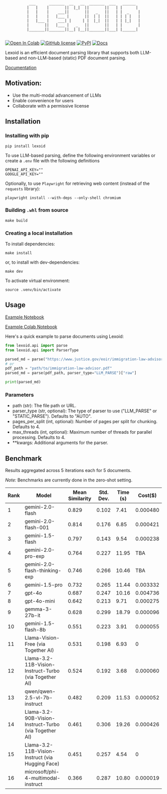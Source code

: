 <div align="center">
  
```
 ___      _______  __   __  _______  ___   ______  
|   |    |       ||  |_|  ||       ||   | |      | 
|   |    |    ___||       ||   _   ||   | |  _    |
|   |    |   |___ |       ||  | |  ||   | | | |   |
|   |___ |    ___| |     | |  |_|  ||   | | |_|   |
|       ||   |___ |   _   ||       ||   | |       |
|_______||_______||__| |__||_______||___| |______| 
                                                                                                    
```
  
</div>

[![Open In Colab](https://colab.research.google.com/assets/colab-badge.svg)](https://colab.research.google.com/github/oidlabs-com/Lexoid/blob/main/examples/example_notebook_colab.ipynb)
[![GitHub license](https://img.shields.io/badge/License-Apache_2.0-blue.svg)](https://github.com/oidlabs-com/Lexoid/blob/main/LICENSE)
[![PyPI](https://img.shields.io/pypi/v/lexoid)](https://pypi.org/project/lexoid/)
[![Docs](https://github.com/oidlabs-com/Lexoid/actions/workflows/deploy_docs.yml/badge.svg)](https://oidlabs-com.github.io/Lexoid/)

Lexoid is an efficient document parsing library that supports both LLM-based and non-LLM-based (static) PDF document parsing.

[Documentation](https://oidlabs-com.github.io/Lexoid/)

## Motivation:

- Use the multi-modal advancement of LLMs
- Enable convenience for users
- Collaborate with a permissive license

## Installation

### Installing with pip

```
pip install lexoid
```

To use LLM-based parsing, define the following environment variables or create a `.env` file with the following definitions

```
OPENAI_API_KEY=""
GOOGLE_API_KEY=""
```

Optionally, to use `Playwright` for retrieving web content (instead of the `requests` library):

```
playwright install --with-deps --only-shell chromium
```

### Building `.whl` from source

```
make build
```

### Creating a local installation

To install dependencies:

```
make install
```

or, to install with dev-dependencies:

```
make dev
```

To activate virtual environment:

```
source .venv/bin/activate
```

## Usage

[Example Notebook](https://github.com/oidlabs-com/Lexoid/blob/main/examples/example_notebook.ipynb)

[Example Colab Notebook](https://colab.research.google.com/github/oidlabs-com/Lexoid/blob/main/examples/example_notebook_colab.ipynb)

Here's a quick example to parse documents using Lexoid:

```python
from lexoid.api import parse
from lexoid.api import ParserType

parsed_md = parse("https://www.justice.gov/eoir/immigration-law-advisor", parser_type="LLM_PARSE")["raw"]
# or
pdf_path = "path/to/immigration-law-advisor.pdf"
parsed_md = parse(pdf_path, parser_type="LLM_PARSE")["raw"]

print(parsed_md)
```

### Parameters

- path (str): The file path or URL.
- parser_type (str, optional): The type of parser to use ("LLM_PARSE" or "STATIC_PARSE"). Defaults to "AUTO".
- pages_per_split (int, optional): Number of pages per split for chunking. Defaults to 4.
- max_threads (int, optional): Maximum number of threads for parallel processing. Defaults to 4.
- \*\*kwargs: Additional arguments for the parser.

## Benchmark

Results aggregated across 5 iterations each for 5 documents.

_Note:_ Benchmarks are currently done in the zero-shot setting.

| Rank | Model                                                 | Mean Similarity | Std. Dev. | Time (s) | Cost($)  |
| ---- | ----------------------------------------------------- | --------------- | --------- | -------- | -------- |
| 1    | gemini-2.0-flash                                      | 0.829           | 0.102     | 7.41     | 0.000480 |
| 2    | gemini-2.0-flash-001                                  | 0.814           | 0.176     | 6.85     | 0.000421 |
| 3    | gemini-1.5-flash                                      | 0.797           | 0.143     | 9.54     | 0.000238 |
| 4    | gemini-2.0-pro-exp                                    | 0.764           | 0.227     | 11.95    |   TBA    |
| 5    | gemini-2.0-flash-thinking-exp                         | 0.746           | 0.266     | 10.46    |   TBA    |
| 6    | gemini-1.5-pro                                        | 0.732           | 0.265     | 11.44    | 0.003332 |
| 7    | gpt-4o                                                | 0.687           | 0.247     | 10.16    | 0.004736 |
| 8    | gpt-4o-mini                                           | 0.642           | 0.213     | 9.71     | 0.000275 |
| 9    | gemma-3-27b-it                                        | 0.628           | 0.299     | 18.79    | 0.000096 |
| 10   | gemini-1.5-flash-8b                                   | 0.551           | 0.223     | 3.91     | 0.000055 |
| 11   | Llama-Vision-Free (via Together AI)                   | 0.531           | 0.198     | 6.93     | 0        |
| 12   | Llama-3.2-11B-Vision-Instruct-Turbo (via Together AI) | 0.524           | 0.192     | 3.68     | 0.000060 |
| 13   | qwen/qwen-2.5-vl-7b-instruct                          | 0.482           | 0.209     | 11.53    | 0.000052 |
| 14   | Llama-3.2-90B-Vision-Instruct-Turbo (via Together AI) | 0.461           | 0.306     | 19.26    | 0.000426 |
| 15   | Llama-3.2-11B-Vision-Instruct (via Hugging Face)      | 0.451           | 0.257     | 4.54     |   0      |
| 16   | microsoft/phi-4-multimodal-instruct                   | 0.366           | 0.287     | 10.80    | 0.000019 |
